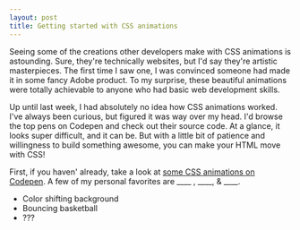 ```yaml
---
layout: post
title: Getting started with CSS animations
---
```

Seeing some of the creations other developers make with CSS animations is astounding. Sure, they're technically websites, but I'd say they're artistic masterpieces. The first time I saw one, I was convinced someone had made it in some fancy Adobe product. To my surprise, these beautiful animations were totally achievable to anyone who had basic web development skills.

Up until last week, I had absolutely no idea how CSS animations worked. I've always been curious, but figured it was way over my head. I'd browse the top pens on Codepen and check out their source code. At a glance, it looks super difficult, and it can be. But with a little bit of patience and willingness to build something awesome, you can make your HTML move with CSS!

First, if you haven' already, take a look at [some CSS animations on Codepen](http://codepen.io/search/pens?q=animations&limit=all&order=popularity&depth=everything&show_forks=false). A few of my personal favorites are ____ , ____, & ____.

* Color shifting background
* Bouncing basketball
* ???
